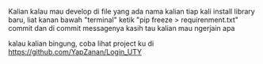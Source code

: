 Kalian kalau mau develop di file yang ada nama kalian
tiap kali install library baru, 
liat kanan bawah "terminal" ketik "pip freeze > requirenment.txt"
commit dan di commit messagenya kasih tau kalian mau ngerjain apa

kalau kalian bingung, coba lihat project ku di
https://github.com/YapZanan/Login_UTY
